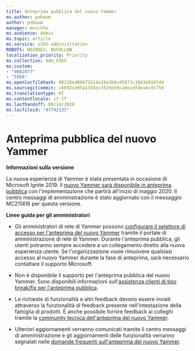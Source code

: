 ```yaml
---
title: Anteprima pubblica del nuovo Yammer
ms.author: pebaum
author: pebaum
manager: mnirkhe
ms.audience: Admin
ms.topic: article
ms.service: o365-administration
ROBOTS: NOINDEX, NOFOLLOW
localization_priority: Priority
ms.collection: Adm_O365
ms.custom:
- "9002877"
- "5566"
ms.openlocfilehash: 08228ed86b72414a16a3b6cd5873c1043e916fd4
ms.sourcegitcommit: c6692ce0fa1358ec3529e59ca0ecdfdea4cdc759
ms.translationtype: HT
ms.contentlocale: it-IT
ms.lasthandoff: 09/14/2020
ms.locfileid: "47742135"
---
```

# <a name="new-yammer-public-preview"></a>Anteprima pubblica del nuovo Yammer

**Informazioni sulla versione**

La nuova esperienza di Yammer è stata presentata in occasione di Microsoft Ignite 2019. Il [nuovo Yammer sarà disponibile in anteprima pubblica](https://docs.microsoft.com/yammer/get-started-with-yammer/newyammer-faq) con l'implementazione che partirà all'inizio di maggio 2020. Il centro messaggi di amministrazione è stato aggiornato con il messaggio MC211416 per questa versione.

**Linee guida per gli amministratori**

- Gli amministratori di rete di Yammer possono [configurare il selettore di accesso per l'anteprima del nuovo Yammer](https://docs.microsoft.com/yammer/get-started-with-yammer/administrative-settings-opt-in-newyammer) tramite il portale di amministrazione di rete di Yammer. Durante l'anteprima pubblica, gli utenti potranno sempre accedere a un collegamento diretto alla nuova esperienza utente. Se l'organizzazione vuole rimuovere qualsiasi accesso al nuovo Yammer durante la fase di anteprima, sarà necessario contattare il supporto Microsoft.

- Non è disponibile il supporto per l'anteprima pubblica del nuovo Yammer. Sono disponibili informazioni sull'[assistenza clienti di tipo break/fix per l'anteprima pubblica](https://docs.microsoft.com/yammer/get-started-with-yammer/newyammer-faq#yammer-preview-customer-support).

- Le richieste di funzionalità e altri feedback devono essere inviati attraverso la funzionalità di feedback presente nell'intestazione della famiglia di prodotti. È anche possibile fornire feedback ai colleghi tramite la [community tecnica dell'anteprima del nuovo Yammer](https://techcommunity.microsoft.com/t5/new-yammer-preview/bd-p/NewYammerPreview).

- Ulteriori aggiornamenti verranno comunicati tramite il centro messaggi di amministrazione e gli aggiornamenti delle funzionalità verranno segnalati nelle [domande frequenti sull'anteprima del nuovo Yammer](https://docs.microsoft.com/yammer/get-started-with-yammer/newyammer-faq).
